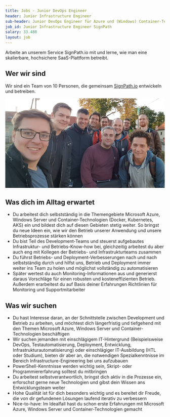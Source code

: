 ```yaml
---
title: Jobs - Junior DevOps Engineer
header: Junior Infrastructure Engineer
sub-header: Junior DevOps Engineer für Azure und (Windows) Container-Technologien m/w/d (Vollzeit/Teilzeit)
job_id: Junior Infrastructure Engineer SignPath
salary: 33.488
layout: job
---
```


Arbeite an unserem Service SignPath.io mit und lerne, wie man eine skalierbare, hochsichere SaaS-Plattform betreibt.

## Wer wir sind

Wir sind ein Team von 10 Personen, die gemeinsam [SignPath.io](https://signpath.io) entwickeln und betreiben.

![Team-Foto](/assets/img/jobs/team-photo.jpg)

## Was dich im Alltag erwartet

* Du arbeitest dich selbstständig in die Themengebiete Microsoft Azure, Windows Server und Container-Technologien (Docker, Kubernetes, AKS) ein und bildest dich auf diesen Gebieten stetig weiter. So bringst du neue Ideen ein, wie wir den Betrieb unserer Anwendung und unsere Betriebsprozesse stärken können
* Du bist Teil des Development-Teams und steuerst aufgebautes Infrastruktur- und Betriebs-Know-how bei, gleichzeitig arbeitest du aber auch eng mit Kollegen der Betriebs- und Infrastrukturteams zusammen
* Du führst Betriebs- und Deployment-Verbesserungen nach und nach selbstständig durch und hilfst uns, Betrieb und Deployment immer weiter ins Team zu holen und möglichst vollständig zu automatisieren
* Später wertest du auch Monitoring-Informationen aus und generierst daraus Vorschläge für einen robusten und kosteneffizienten Betrieb. Außerdem erarbeitest du auf Basis deiner Erfahrungen Richtlinien für Monitoring und Supportmitarbeiter

## Was wir suchen

* Du hast Interesse daran, an der Schnittstelle zwischen Development und Betrieb zu arbeiten, und möchtest dich längerfristig und tiefgehend mit den Themen Microsoft Azure, Windows Server und Container-Technologien beschäftigen
* Wir suchen jemanden mit einschlägigem IT-Hintergrund (Beispielsweise DevOps, Testautomatisierung, Deployment, Entwicklung, Infrastrukturautomatisierung) oder einschlägiger IT-Ausbildung (HTL oder Studium), bieten dir aber an, die notwendigen Spezialkenntnisse im Bereich Infrastructure-Engineering bei uns aufzubauen
* PowerShell-Kenntnisse werden wichtig sein, Skript- oder Programmiererfahrung solltest du mitbringen
* Du arbeitest selbstverantwortlich, bringst dich aktiv in die Prozesse ein, erforschst gerne neue Technologien und gibst dein Wissen ans Entwicklungsteam weiter
* Hohe Qualität ist für dich besonders wichtig und es bereitet dir Freude, die von dir gefundenen Lösungen laufend iterativ zu verbessern
* Nice-to-have: Im Idealfall hast du schon erste Erfahrungen mit Microsoft Azure, Windows Server und Container-Technologien gemacht
